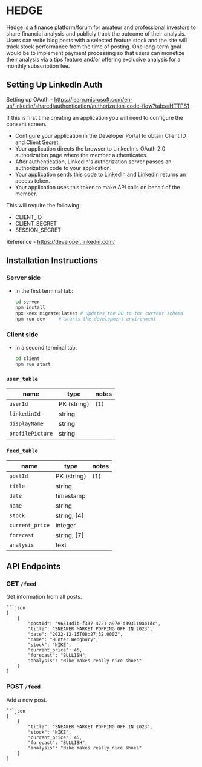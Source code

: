 # HEDGE

Hedge is a finance platform/forum for amateur and professional investors to share financial analysis and publicly track the outcome of their analysis. Users can write blog posts with a selected feature stock and the site will track stock performance from the time of posting. One long-term goal would be to implement payment processing so that users can monetize their analysis via a tips feature and/or offering exclusive analysis for a monthly subscription fee.



## Setting Up LinkedIn Auth

Setting up OAuth - https://learn.microsoft.com/en-us/linkedin/shared/authentication/authorization-code-flow?tabs=HTTPS1

If this is first time creating an application you will need to configure the consent screen.

* Configure your application in the Developer Portal to obtain Client ID and Client Secret.
* Your application directs the browser to LinkedIn's OAuth 2.0 authorization page where the member authenticates.
* After authentication, LinkedIn's authorization server passes an authorization code to your application.
* Your application sends this code to LinkedIn and LinkedIn returns an access token.
* Your application uses this token to make API calls on behalf of the member.

This will require the following:

* CLIENT_ID
* CLIENT_SECRET
* SESSION_SECRET

Reference - https://developer.linkedin.com/

## Installation Instructions

### Server side

- In the first terminal tab:

    ```bash
    cd server
    npm install
    npx knex migrate:latest # updates the DB to the current schema
    npm run dev     # starts the development environment
    ```

### Client side

- In a second terminal tab:

    ```bash
    cd client
    npm run start
    ```

### `user_table`

| name               | type               | notes |
| ------------------ | ------------------ | ----- |
| `userId`           | PK (string)        | (1)   |
| `linkedinId`       | string             |       |
| `displayName`      | string             |       |
| `profilePicture`   | string             |       |

### `feed_table`

| name               | type               | notes |
| ------------------ | ------------------ | ----- |
| `postId`           | PK (string)        | (1)   |
| `title`            | string             |       |
| `date`             | timestamp          |       |
| `name`             | string             |       |
| `stock`            | string, [4]        |       |
| `current_price`    | integer            |       |
| `forecast`         | string, [7]        |       |
| `analysis`         | text               |       |



## API Endpoints

### GET `/feed`

Get information from all posts. 

    ```json
    [
        {
            "postId": "96514d1b-f337-4721-a97e-d393110ab1dc",
            "title": "SNEAKER MARKET POPPING OFF IN 2023",
            "date": "2022-12-15T08:27:32.000Z",
            "name": "Hunter Wedgbury",
            "stock": "NIKE",
            "current_price": 45,
            "forecast": "BULLISH",
            "analysis": "Nike makes really nice shoes"
        }
    ]

### POST `/feed`

Add a new post.

    ```json
    [
        {
            "title": "SNEAKER MARKET POPPING OFF IN 2023",
            "stock": "NIKE",
            "current_price": 45,
            "forecast": "BULLISH",
            "analysis": "Nike makes really nice shoes"
        }
    ]